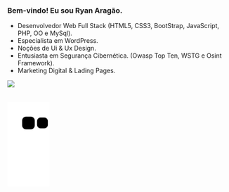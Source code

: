 ### Bem-vindo! Eu sou Ryan Aragão.

- Desenvolvedor Web Full Stack (HTML5, CSS3, BootStrap, JavaScript, PHP, OO e MySql).
- Especialista em WordPress.
- Noções de Ui & Ux Design.
- Entusiasta em Segurança Cibernética. (Owasp Top Ten, WSTG e Osint Framework).
- Marketing Digital & Lading Pages.

<div align="left">
  <a href="https://www.instagram.com/ryanaragao_/">
  <img height="180em" src="https://github-readme-stats.vercel.app/api?username=RyanAragao2&show_icons=true&theme=dark&include_all_commits=true&count_private=true"/>
</div>

  ##
 
<div> 
 
  ![Snake animation](https://github.com/rafaballerini/rafaballerini/blob/output/github-contribution-grid-snake.svg)
 
</div>
